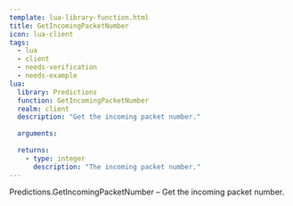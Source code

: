 ```yaml
---
template: lua-library-function.html
title: GetIncomingPacketNumber
icon: lua-client
tags:
  - lua
  - client
  - needs-verification
  - needs-example
lua:
  library: Predictions
  function: GetIncomingPacketNumber
  realm: client
  description: "Get the incoming packet number."
  
  arguments:
  
  returns:
    - type: integer
      description: "The incoming packet number."
---
```


<div class="lua__search__keywords">
Predictions.GetIncomingPacketNumber &#x2013; Get the incoming packet number.
</div>
